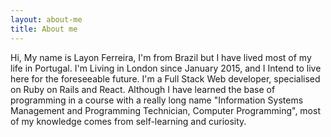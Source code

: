 ```yaml
---
layout: about-me
title: About me
---
```


Hi, My name is Layon Ferreira, I'm from Brazil but I have lived most of my life in Portugal.
I'm Living in London since January 2015, and I Intend to live here for the foreseeable future.
I'm a Full Stack Web developer, specialised on Ruby on Rails and React.
Although I have learned the base of programming in a course with a really long name "Information Systems Management and Programming Technician, Computer Programming",
most of my knowledge comes from self-learning and curiosity.

